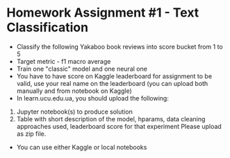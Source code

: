 # Homework Assignment #1 - Text Classification
- Classify the following Yakaboo book reviews into score bucket from 1 to 5
- Target metric - f1 macro average
- Train one "classic" model and one neural one
- You have to have score on Kaggle leaderboard for assignment to be valid, use your real name on the leaderboard (you can upload both manually and from notebook on Kaggle)
- In learn.ucu.edu.ua, you should upload the following:
1) Jupyter notebook(s) to produce solution
2) Table with short description of the model, hparams, data cleaning approaches used, leaderboard score for that experiment
Please upload as zip file.
- You can use either Kaggle or local notebooks